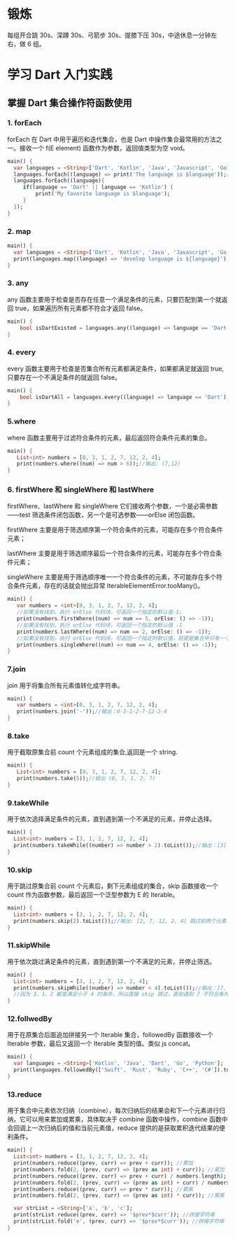 # 锻炼

每组开合跳 30s、深蹲 30s、弓箭步 30s、提膝下压 30s，中途休息一分钟左右，做 6 组。

# 学习 Dart 入门实践

## 掌握 Dart 集合操作符函数使用

### 1. forEach

forEach 在 Dart 中用于遍历和迭代集合，也是 Dart 中操作集合最常用的方法之一。接收一个 f(E element) 函数作为参数，返回值类型为空 void。

```dart
main() {
  var languages = <String>['Dart', 'Kotlin', 'Java', 'Javascript', 'Go', 'Python', 'Swift'];
  languages.forEach((language) => print('The language is $language'));//由于只有一个表达式，所以可以直接使用箭头函数。
  languages.forEach((language){
     if(language == 'Dart' || language == 'Kotlin') {
         print('My favorite language is $language');
     }
  });
}
```

### 2. map

```dart
main() {
  var languages = <String>['Dart', 'Kotlin', 'Java', 'Javascript', 'Go', 'Python', 'Swift'];
  print(languages.map((language) => 'develop language is ${language}').join('---'));
}
```

### 3. any

any 函数主要用于检查是否存在任意一个满足条件的元素，只要匹配到第一个就返回 true，如果遍历所有元素都不符合才返回 false。

```dart
main() {
    bool isDartExisted = languages.any((language) => language == 'Dart');
}
```

### 4. every

every 函数主要用于检查是否集合所有元素都满足条件，如果都满足就返回 true, 只要存在一个不满足条件的就返回 false。

```dart
main() {
    bool isDartAll = languages.every((language) => language == 'Dart');
}
```

### 5.where

where 函数主要用于过滤符合条件的元素，最后返回符合条件元素的集合。

```dart
main() {
   List<int> numbers = [0, 3, 1, 2, 7, 12, 2, 4];
   print(numbers.where((num) => num > 6));//输出: (7,12)
}
```

### 6. firstWhere 和 singleWhere 和 lastWhere

firstWhere、lastWhere 和 singleWhere 它们接收两个参数，一个是必需参数——test 筛选条件闭包函数，另一个是可选参数——orElse 闭包函数。

firstWhere 主要是用于筛选顺序第一个符合条件的元素，可能存在多个符合条件元素；

lastWhere 主要是用于筛选顺序最后一个符合条件的元素，可能存在多个符合条件元素；

singleWhere 主要是用于筛选顺序唯一一个符合条件的元素，不可能存在多个符合条件元素，存在的话就会抛出异常 IterableElementError.tooMany()。

```dart
main() {
   var numbers = <int>[0, 3, 1, 2, 7, 12, 2, 4];
   //如果没有找到，执行 orElse 代码块，可返回一个指定的默认值-1;
   print(numbers.firstWhere((num) => num == 5, orElse: () => -1));
   //如果没有找到，执行 orElse 代码块，可返回一个指定的默认值 -1
   print(numbers.lastWhere((num) => num == 2, orElse: () => -1));
   //如果没有找到，执行 orElse 代码块，可返回一个指定的默认值，前提是集合中只有一个符合条件的元素，否则就会抛出异常
   print(numbers.singleWhere((num) => num == 4, orElse: () => -1));
}
```

### 7.join

join 用于将集合所有元素值转化成字符串。

```dart
main() {
   var numbers = <int>[0, 3, 1, 2, 7, 12, 2, 4];
   print(numbers.join('-'));//输出：0-3-1-2-7-12-2-4
}
```

### 8.take

用于截取原集合前 count 个元素组成的集合,返回是一个 string.

```dart
main() {
   List<int> numbers = [0, 3, 1, 2, 7, 12, 2, 4];
   print(numbers.take(5));//输出 (0, 3, 1, 2, 7)
}
```

### 9.takeWhile

用于依次选择满足条件的元素，直到遇到第一个不满足的元素，并停止选择。

```dart
main() {
  List<int> numbers = [3, 1, 2, 7, 12, 2, 4];
  print(numbers.takeWhile((number) => number > 2).toList());//输出：[3] 遇到 1 的时候就不满足大于 2 条件就终止筛选。
}
```

### 10.skip

用于跳过原集合前 count 个元素后，剩下元素组成的集合，skip 函数接收一个 count 作为函数参数，最后返回一个泛型参数为 E 的 Iterable。

```dart
main() {
  List<int> numbers = [3, 1, 2, 7, 12, 2, 4];
  print(numbers.skip(2).toList());//输出: [2, 7, 12, 2, 4] 跳过前两个元素 3,1 直接从第 3 个元素开始
}
```

### 11.skipWhile

用于依次跳过满足条件的元素，直到遇到第一个不满足的元素，并停止筛选。

```dart
main() {
  List<int> numbers = [3, 1, 2, 7, 12, 2, 4];
  print(numbers.skipWhile((number) => number < 4).toList());//输出：[7, 12, 2, 4]
  //因为 3、1、2 都是满足小于 4 的条件，所以直接 skip 跳过，直到遇到 7 不符合条件停止筛选，剩下的就是 [7, 12, 2, 4]
}
```

### 12.follwedBy

用于在原集合后面追加拼接另一个 Iterable<E> 集合，followedBy 函数接收一个 Iterable<E> 参数，最后又返回一个 Iterable<E> 类型的值。类似 js concat。

```dart
main() {
  var languages = <String>['Kotlin', 'Java', 'Dart', 'Go', 'Python'];
  print(languages.followedBy(['Swift', 'Rust', 'Ruby', 'C++', 'C#']).toList());//输出：[Kotlin, Java, Dart, Go, Python, Swift, Rust, Ruby, C++, C#]
}
```

### 13.reduce

用于集合中元素依次归纳（combine），每次归纳后的结果会和下一个元素进行归纳，它可以用来累加或累乘，具体取决于 combine 函数中操作，combine 函数中会回调上一次归纳后的值和当前元素值，reduce 提供的是获取累积迭代结果的便利条件。

```dart
main() {
  List<int> numbers = [3, 1, 2, 7, 12, 2, 4];
  print(numbers.reduce((prev, curr) => prev + curr)); //累加
  print(numbers.fold(2, (prev, curr) => (prev as int) + curr)); //累加
  print(numbers.reduce((prev, curr) => prev + curr) / numbers.length); //求平均数
  print(numbers.fold(2, (prev, curr) => (prev as int) + curr) / numbers.length); //求平均数
  print(numbers.reduce((prev, curr) => prev * curr)); //累乘
  print(numbers.fold(2, (prev, curr) => (prev as int) * curr)); //累乘

  var strList = <String>['a', 'b', 'c'];
  print(strList.reduce((prev, curr) => '$prev*$curr')); //拼接字符串
  print(strList.fold('e', (prev, curr) => '$prev*$curr')); //拼接字符串
}
```
